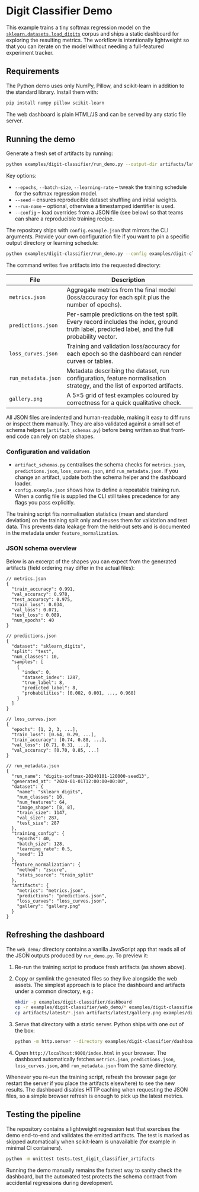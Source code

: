 # Digit Classifier Demo

This example trains a tiny softmax regression model on the
[`sklearn.datasets.load_digits`](https://scikit-learn.org/stable/modules/generated/sklearn.datasets.load_digits.html)
corpus and ships a static dashboard for exploring the resulting metrics.
The workflow is intentionally lightweight so that you can iterate on the
model without needing a full-featured experiment tracker.

## Requirements

The Python demo uses only NumPy, Pillow, and scikit-learn in addition to
the standard library.  Install them with:

```bash
pip install numpy pillow scikit-learn
```

The web dashboard is plain HTML/JS and can be served by any static file
server.

## Running the demo

Generate a fresh set of artifacts by running:

```bash
python examples/digit-classifier/run_demo.py --output-dir artifacts/latest
```

Key options:

- `--epochs`, `--batch-size`, `--learning-rate` – tweak the training
  schedule for the softmax regression model.
- `--seed` – ensures reproducible dataset shuffling and initial weights.
- `--run-name` – optional, otherwise a timestamped identifier is used.
- `--config` – load overrides from a JSON file (see below) so that teams can
  share a reproducible training recipe.

The repository ships with `config.example.json` that mirrors the CLI
arguments.  Provide your own configuration file if you want to pin a
specific output directory or learning schedule:

```bash
python examples/digit-classifier/run_demo.py --config examples/digit-classifier/config.example.json
```

The command writes five artifacts into the requested directory:

| File | Description |
| ---- | ----------- |
| `metrics.json` | Aggregate metrics from the final model (loss/accuracy for each split plus the number of epochs).
| `predictions.json` | Per-sample predictions on the test split.  Every record includes the index, ground truth label, predicted label, and the full probability vector.
| `loss_curves.json` | Training and validation loss/accuracy for each epoch so the dashboard can render curves or tables.
| `run_metadata.json` | Metadata describing the dataset, run configuration, feature normalisation strategy, and the list of exported artifacts.
| `gallery.png` | A 5×5 grid of test examples coloured by correctness for a quick qualitative check.

All JSON files are indented and human-readable, making it easy to diff
runs or inspect them manually.  They are also validated against a small
set of schema helpers (`artifact_schemas.py`) before being written so
that front-end code can rely on stable shapes.

### Configuration and validation

- `artifact_schemas.py` centralises the schema checks for
  `metrics.json`, `predictions.json`, `loss_curves.json`, and
  `run_metadata.json`.  If you change an artifact, update both the
  schema helper and the dashboard loader.
- `config.example.json` shows how to define a repeatable training run.
  When a config file is supplied the CLI still takes precedence for any
  flags you pass explicitly.

The training script fits normalisation statistics (mean and standard
deviation) on the training split only and reuses them for validation and
test data.  This prevents data leakage from the held-out sets and is
documented in the metadata under `feature_normalization`.

### JSON schema overview

Below is an excerpt of the shapes you can expect from the generated
artifacts (field ordering may differ in the actual files):

```jsonc
// metrics.json
{
  "train_accuracy": 0.991,
  "val_accuracy": 0.978,
  "test_accuracy": 0.975,
  "train_loss": 0.034,
  "val_loss": 0.071,
  "test_loss": 0.089,
  "num_epochs": 40
}

// predictions.json
{
  "dataset": "sklearn_digits",
  "split": "test",
  "num_classes": 10,
  "samples": [
    {
      "index": 0,
      "dataset_index": 1287,
      "true_label": 8,
      "predicted_label": 8,
      "probabilities": [0.002, 0.001, ..., 0.968]
    }
  ]
}

// loss_curves.json
{
  "epochs": [1, 2, 3, ...],
  "train_loss": [0.64, 0.29, ...],
  "train_accuracy": [0.74, 0.88, ...],
  "val_loss": [0.71, 0.31, ...],
  "val_accuracy": [0.70, 0.85, ...]
}

// run_metadata.json
{
  "run_name": "digits-softmax-20240101-120000-seed13",
  "generated_at": "2024-01-01T12:00:00+00:00",
  "dataset": {
    "name": "sklearn_digits",
    "num_classes": 10,
    "num_features": 64,
    "image_shape": [8, 8],
    "train_size": 1147,
    "val_size": 287,
    "test_size": 287
  },
  "training_config": {
    "epochs": 40,
    "batch_size": 128,
    "learning_rate": 0.5,
    "seed": 13
  },
  "feature_normalization": {
    "method": "zscore",
    "stats_source": "train_split"
  },
  "artifacts": {
    "metrics": "metrics.json",
    "predictions": "predictions.json",
    "loss_curves": "loss_curves.json",
    "gallery": "gallery.png"
  }
}
```

## Refreshing the dashboard

The `web_demo/` directory contains a vanilla JavaScript app that reads
all of the JSON outputs produced by `run_demo.py`.  To preview it:

1. Re-run the training script to produce fresh artifacts (as shown
   above).
2. Copy or symlink the generated files so they live alongside the web
   assets.  The simplest approach is to place the dashboard and
   artifacts under a common directory, e.g.:

   ```bash
   mkdir -p examples/digit-classifier/dashboard
   cp -r examples/digit-classifier/web_demo/* examples/digit-classifier/dashboard/
   cp artifacts/latest/*.json artifacts/latest/gallery.png examples/digit-classifier/dashboard/
   ```

3. Serve that directory with a static server.  Python ships with one
   out of the box:

   ```bash
   python -m http.server --directory examples/digit-classifier/dashboard 9000
   ```

4. Open `http://localhost:9000/index.html` in your browser.  The
   dashboard automatically fetches `metrics.json`, `predictions.json`,
   `loss_curves.json`, and `run_metadata.json` from the same directory.

Whenever you re-run the training script, refresh the browser page (or
restart the server if you place the artifacts elsewhere) to see the new
results.  The dashboard disables HTTP caching when requesting the JSON
files, so a simple browser refresh is enough to pick up the latest
metrics.

## Testing the pipeline

The repository contains a lightweight regression test that exercises the
demo end-to-end and validates the emitted artifacts.  The test is marked
as skipped automatically when scikit-learn is unavailable (for example
in minimal CI containers).

```bash
python -m unittest tests.test_digit_classifier_artifacts
```

Running the demo manually remains the fastest way to sanity check the
dashboard, but the automated test protects the schema contract from
accidental regressions during development.
